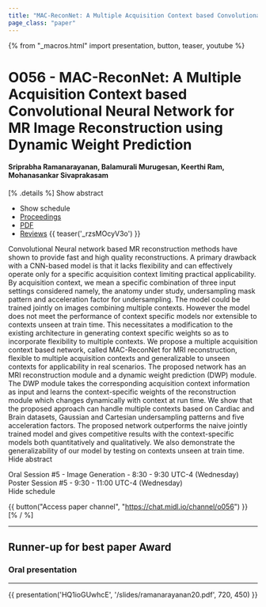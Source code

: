 ```yaml
---
title: "MAC-ReconNet: A Multiple Acquisition Context based Convolutional Neural Network for MR Image Reconstruction using Dynamic Weight Prediction"
page_class: "paper"
---
```


{% from "_macros.html" import presentation, button, teaser, youtube %}

# O056 - MAC-ReconNet: A Multiple Acquisition Context based Convolutional Neural Network for MR Image Reconstruction using Dynamic Weight Prediction

#### Sriprabha Ramanarayanan, Balamurali Murugesan, Keerthi Ram, Mohanasankar Sivaprakasam

[% .details %]
<a class="toggle_visibility" data-selector=".abstract" data-level="3">Show abstract</a>
- <a class="toggle_visibility" data-selector=".schedule" data-level="3">Show schedule</a>
- <a href="http://proceedings.mlr.press/v121/ramanarayanan20a.html">Proceedings</a>
- <a href="https://openreview.net/pdf?id=pMHk_HIZf7">PDF</a>
- <a href="https://openreview.net/forum?id=pMHk_HIZf7">Reviews</a>
{{ teaser('_rzsMOcyV3o') }}

<p>
    <span class="abstract">
        Convolutional Neural network based MR reconstruction methods have shown to provide fast and high quality reconstructions.  A primary drawback with a CNN-based model is that it lacks flexibility and can effectively operate only for a specific acquisition context limiting practical applicability.  By acquisition context, we mean a specific combination of three input settings considered namely, the anatomy under study, undersampling mask pattern and acceleration  factor  for  undersampling.   The  model  could be  trained  jointly  on  images  combining multiple contexts.  However the model does not meet the performance of context specific models nor extensible to contexts unseen at train time.  This necessitates a modification to the existing architecture in generating context specific weights so as to incorporate flexibility to multiple contexts. We propose a multiple acquisition context based network, called MAC-ReconNet for MRI reconstruction, flexible to multiple acquisition contexts and generalizable to unseen contexts for applicability in real scenarios. The proposed network has an MRI reconstruction module and a dynamic weight prediction (DWP) module.  The DWP module takes the corresponding acquisition context information  as  input  and  learns  the context-specific weights  of  the  reconstruction module which changes dynamically with context at run time.  We show that the proposed approach can handle multiple contexts  based on Cardiac and Brain datasets, Gaussian and Cartesian undersampling patterns and five acceleration factors. The proposed network outperforms the naive  jointly  trained model  and  gives  competitive results  with  the  context-specific  models both quantitatively and qualitatively.  We also demonstrate the generalizability of our model by testing on contexts unseen at train time.
        <br>
        <span class="actions"><a class="toggle_visibility" data-level="2">Hide abstract</a></span>
    </span>
</p>

<p>
    <span class="schedule">
        Oral Session #5 - Image Generation  - 8:30 - 9:30 UTC-4 (Wednesday)<br>Poster Session #5  - 9:30 - 11:00 UTC-4 (Wednesday)
        <br>
        <span class="actions"><a class="toggle_visibility" data-level="2">Hide schedule</a></span>
    </span>
</p>

{{ button("Access paper channel", "https://chat.midl.io/channel/o056") }}
[% / %]

---

## Runner-up for best paper Award
### Oral presentation

---

{{ presentation('HQ1ioGUwhcE', '/slides/ramanarayanan20.pdf', 720, 450) }}